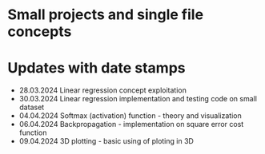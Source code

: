 # Small projects and single file concepts

# Updates with date stamps
- 28.03.2024 Linear regression concept exploitation
- 30.03.2024 Linear regression implementation and testing code on small dataset
- 04.04.2024 Softmax (activation) function - theory and visualization
- 06.04.2024 Backpropagation - implementation on square error cost function
- 09.04.2024 3D plotting - basic using of ploting in 3D
